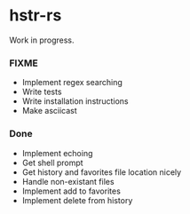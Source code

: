 # hstr-rs

Work in progress.

### FIXME

- Implement regex searching
- Write tests
- Write installation instructions
- Make asciicast
 
 ### Done

- Implement echoing
- Get shell prompt
- Get history and favorites file location nicely
- Handle non-existant files
- Implement add to favorites
- Implement delete from history
